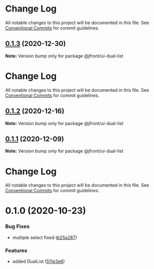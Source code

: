 # Change Log

All notable changes to this project will be documented in this file.
See [Conventional Commits](https://conventionalcommits.org) for commit guidelines.

## [0.1.3](https://github.com/Jepria/jfront-ui/compare/@jfront/ui-dual-list@0.1.2...@jfront/ui-dual-list@0.1.3) (2020-12-30)

**Note:** Version bump only for package @jfront/ui-dual-list





# Change Log

All notable changes to this project will be documented in this file. See
[Conventional Commits](https://conventionalcommits.org) for commit guidelines.

## [0.1.2](https://github.com/Jepria/jfront-ui/compare/@jfront/ui-dual-list@0.1.1...@jfront/ui-dual-list@0.1.2) (2020-12-16)

**Note:** Version bump only for package @jfront/ui-dual-list

## [0.1.1](https://github.com/Jepria/jfront-ui/compare/@jfront/ui-dual-list@0.1.0...@jfront/ui-dual-list@0.1.1) (2020-12-09)

**Note:** Version bump only for package @jfront/ui-dual-list

# Change Log

All notable changes to this project will be documented in this file. See
[Conventional Commits](https://conventionalcommits.org) for commit guidelines.

# 0.1.0 (2020-10-23)

### Bug Fixes

- multiple select fixed
  ([b25a287](https://github.com/Jepria/jfront-ui/commit/b25a287308b416a3380169c151228fecb750e07f))

### Features

- added DualList
  ([511e3e6](https://github.com/Jepria/jfront-ui/commit/511e3e6bf27e065ff8334d988bf476d2aa4b734d))

